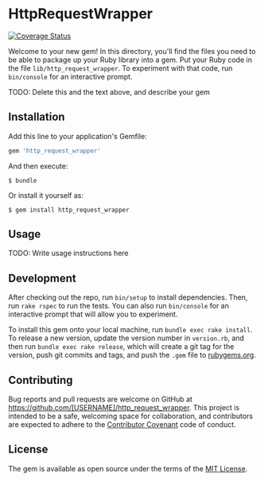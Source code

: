 # HttpRequestWrapper
[![Coverage Status](https://coveralls.io/repos/tatsu07/http_request_wrapper/badge.svg)](https://coveralls.io/r/tatsu07/http_request_wrapper)  

Welcome to your new gem! In this directory, you'll find the files you need to be able to package up your Ruby library into a gem. Put your Ruby code in the file `lib/http_request_wrapper`. To experiment with that code, run `bin/console` for an interactive prompt.

TODO: Delete this and the text above, and describe your gem

## Installation

Add this line to your application's Gemfile:

```ruby
gem 'http_request_wrapper'
```

And then execute:

    $ bundle

Or install it yourself as:

    $ gem install http_request_wrapper

## Usage

TODO: Write usage instructions here

## Development

After checking out the repo, run `bin/setup` to install dependencies. Then, run `rake rspec` to run the tests. You can also run `bin/console` for an interactive prompt that will allow you to experiment.

To install this gem onto your local machine, run `bundle exec rake install`. To release a new version, update the version number in `version.rb`, and then run `bundle exec rake release`, which will create a git tag for the version, push git commits and tags, and push the `.gem` file to [rubygems.org](https://rubygems.org).

## Contributing

Bug reports and pull requests are welcome on GitHub at https://github.com/[USERNAME]/http_request_wrapper. This project is intended to be a safe, welcoming space for collaboration, and contributors are expected to adhere to the [Contributor Covenant](contributor-covenant.org) code of conduct.


## License

The gem is available as open source under the terms of the [MIT License](http://opensource.org/licenses/MIT).

